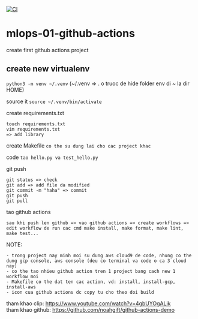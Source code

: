 [![CI](https://github.com/sontt22791/mlops-01-github-actions/actions/workflows/main.yml/badge.svg)](https://github.com/sontt22791/mlops-01-github-actions/actions/workflows/main.yml)

# mlops-01-github-actions
create first github actions project


## create new virtualenv
```python3 -m venv ~/.venv```
(~/.venv => . o truoc de hide folder env di
~ la dir HOME)

source it
```source ~/.venv/bin/activate```


create requirements.txt
```
touch requirements.txt
vim requirements.txt
=> add library
```

create Makefile
```co the su dung lai cho cac project khac```

code
```tao hello.py va test_hello.py```

git push
```
git status => check
git add => add file da modified
git commit -m "haha" => commit
git push
git pull
```

tao github actions
```
sau khi push len github => vao github actions => create workflows => edit workflow de run cac cmd make install, make format, make lint, make test...
```

NOTE:
```
- trong project nay minh moi su dung aws cloud9 de code, nhung co the dung gcp console, aws console (deu co terminal va code o ca 3 cloud nay) 
- co the tao nhieu github action tren 1 project bang cach new 1 workflow moi
- Makefile co the dat ten cac action, vd: install, install-gcp, install-aws
- icon cua github actions dc copy tu cho theo doi build
```

tham khao clip: https://www.youtube.com/watch?v=4gbUYOgALik  
tham khao github: https://github.com/noahgift/github-actions-demo
